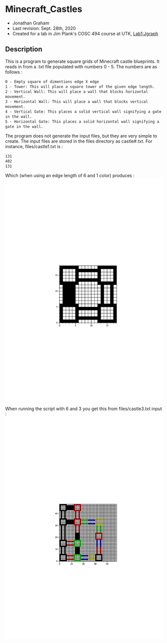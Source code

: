 # Minecraft_Castles
- Jonathan Graham
- Last revision: Sept. 28th, 2020
- Created for a lab in Jim Plank's COSC 494 course at UTK, [Lab1:Jgraph](http://web.eecs.utk.edu/~jplank/plank/classes/cs494/494/labs/Lab-1-Jgraph/)

## Description

This is a program to generate square grids of Minecraft castle blueprints. It reads in from a .txt file populated with numbers 0 - 5.
The numbers are as follows :

    0 - Empty square of dimentions edge X edge
    1 - Tower: This will place a square tower of the given edge length.
    2 - Vertical Wall: This will place a wall that blocks horizontal movement.
    3 - Horizontal Wall: This will place a wall that blocks vertical movement.
    4 - Vertical Gate: This places a solid vertical wall signifying a gate in the wall.
    5 - Horizontal Gate: This places a solid horizontal wall signifying a gate in the wall.

The program does not generate the input files, but they are very simple to create. The input files are stored in the files directory as castle#.txt.
For instance, files/castle1.txt is :

    131
    402
    131
   
Which (when using an edge length of 6 and 1 color) produces :
![](castle1.jpg)

When running the script with 6 and 3 you get this from files/castle3.txt input :
![](castle3.jpg)
